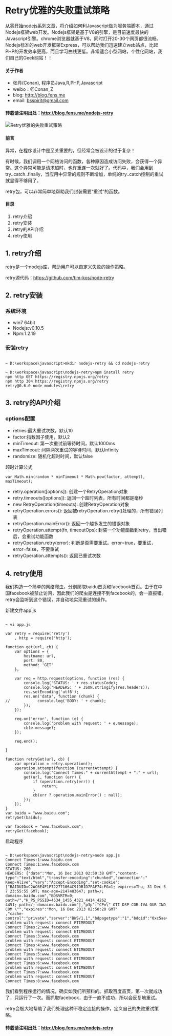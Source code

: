 Retry优雅的失败重试策略
==========

[从零开始nodejs系列文章](http://blog.fens.me/series-nodejs/)，将介绍如何利Javascript做为服务端脚本，通过Nodejs框架web开发。Nodejs框架是基于V8的引擎，是目前速度最快的Javascript引擎。chrome浏览器就基于V8，同时打开20-30个网页都很流畅。Nodejs标准的web开发框架Express，可以帮助我们迅速建立web站点，比起PHP的开发效率更高，而且学习曲线更低。非常适合小型网站，个性化网站，我们自己的Geek网站！！

#### 关于作者

+ 张丹(Conan), 程序员Java,R,PHP,Javascript
+ weibo：@Conan_Z
+ blog: http://blog.fens.me
+ email: bsspirit@gmail.com

#### 转载请注明出处：http://blog.fens.me/nodejs-retry

![Retry优雅的失败重试策略](http://blog.fens.me/wp-content/uploads/2013/12/nodejs-retry.png)

#### 前言

异常，在程序设计中是至关重要的，但经常会被设计的过于复杂！

有时候，我们调用一个网络访问的函数，各种原因造成访问失败，会获得一个异常。这个异常可能是请求超时，也许重连一次就好了。代码中，我们会用到try..catch..finally，当应用中异常的规则不断增加，单纯的try..catch控制的重试就显得不够用了。

retry包，可以非常简单地帮助我们封装需要“重试”的函数。

#### 目录

1. retry介绍
2. retry安装
3. retry的API介绍
4. retry使用

## 1. retry介绍

retry是一个nodejs库，帮助用户可以自定义失败的操作策略。

retry源代码：https://github.com/tim-kos/node-retry

## 2. retry安装

### 系统环境

* win7 64bit
* Nodejs:v0.10.5
* Npm:1.2.19

### 安装retry

```{bash}

~ D:\workspace\javascript>mkdir nodejs-retry && cd nodejs-retry

~ D:\workspace\javascript\nodejs-retry>npm install retry
npm http GET https://registry.npmjs.org/retry
npm http 304 https://registry.npmjs.org/retry
retry@0.6.0 node_modules\retry
```

## 3. retry的API介绍

### options配置

* retries:最大重试次数，默认10
* factor:指数因子使用，默认2
* minTimeout: 第一次重试前等待时间，默认1000ms
* maxTimeout: 间隔两次重试的等待时间，默认Infinity
* randomize: 随机化超时时间，默认false

超时计算公式

```{bash}
var Math.min(random * minTimeout * Math.pow(factor, attempt), maxTimeout);
```

* retry.operation([options]): 创建一个RetryOperation对象
* retry.timeouts([options]): 返回一个超时列表，所有时间都是毫秒
* new RetryOperation(timeouts): 创建RetryOperation对象
* retryOperation.errors(): 返回被retryOperation.retry()处理的，所有错误列表
* retryOperation.mainError(): 返回一个越多发生的错误对象
* retryOperation.attempt(fn, timeoutOps): 封装一个功能函数到retry，当出错后，会重试功能函数
* retryOperation.retry(error): 判断是否需要重试。error=true，要重试，error=false，不要重试
* retryOperation.attempts(): 返回已重试次数

## 4. retry使用

我们构造一个简单的网络爬虫，分别爬取baidu首页和facebook首页。由于在中国facebook被禁止访问，因此我们的爬虫是连接不到facebook的，会一直报错。retry会监听到这个错误，并自动地实现重试的操作。

新建文件app.js

```{bash}

~ vi app.js

var retry = require('retry')
    , http = require('http');

function get(url, cb) {
    var options = {
        hostname: url,
        port: 80,
        method: 'GET'
    };

    var req = http.request(options, function (res) {
        console.log('STATUS: ' + res.statusCode);
        console.log('HEADERS: ' + JSON.stringify(res.headers));
        res.setEncoding('utf8');
        res.on('data', function (chunk) {
//            console.log('BODY: ' + chunk);
        });
    });

    req.on('error', function (e) {
        console.log('problem with request: ' + e.message);
        cb(e.message);
    });

    req.end();

}

function retryGet(url, cb) {
    var operation = retry.operation();
    operation.attempt(function (currentAttempt) {
        console.log("Connect Times:" + currentAttempt + ":" + url);
        get(url, function (err) {
            if (operation.retry(err)) {
                return;
            }
            cb(err ? operation.mainError() : null);
        });
    });
}
var baidu = "www.baidu.com";
retryGet(baidu);

var facebook = "www.facebook.com";
retryGet(facebook);
```

启动程序

```{bash}

~ D:\workspace\javascript\nodejs-retry>node app.js
Connect Times:1:www.baidu.com
Connect Times:1:www.facebook.com
STATUS: 200
HEADERS: {"date":"Mon, 16 Dec 2013 02:50:38 GMT","content-type":"text/html","transfer-encoding":"chunked","connection":"
Keep-Alive","vary":"Accept-Encoding","set-cookie":["BAIDUID=C2AC6E4F1F722771064C91DB1D7FAF74:FG=1; expires=Thu, 31-Dec-3
7 23:55:55 GMT; max-age=2147483647; path=/; domain=.baidu.com","BDSVRTM=0; path=/","H_PS_PSSID=4534_1455_4321_4414_4262_
4451; path=/; domain=.baidu.com"],"p3p":"CP=\" OTI DSP COR IVA OUR IND COM \"","expires":"Mon, 16 Dec 2013 02:50:20 GMT"
,"cache-control":"private","server":"BWS/1.1","bdpagetype":"1","bdqid":"0xc5ae42689eea7b73","bduserid":"0"}
problem with request: connect ETIMEDOUT
Connect Times:2:www.facebook.com
problem with request: connect ETIMEDOUT
Connect Times:3:www.facebook.com
problem with request: connect ETIMEDOUT
Connect Times:4:www.facebook.com
problem with request: connect ETIMEDOUT
Connect Times:5:www.facebook.com
problem with request: connect ETIMEDOUT
Connect Times:6:www.facebook.com
problem with request: connect ETIMEDOUT
Connect Times:7:www.facebook.com
problem with request: connect ETIMEDOUT
Connect Times:8:www.facebook.com
```

我们看到程序运行的情况，确实如我们所预料的。抓取百度首页，第一次就成功了，只运行了一次。而抓取facebook，由于一直不成功，所以会反复地重试。

retry会极大地帮助了我们处理这种不稳定连接的操作，定义自己的失败重试策略。

#### 转载请注明出处：http://blog.fens.me/nodejs-retry



